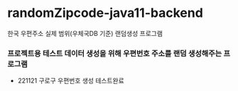 # randomZipcode-java11-backend
한국 우편주소 실제 범위(우체국DB 기준) 랜덤생성 프로그램

### 프로젝트용 테스트 데이터 생성을 위해 우편번호 주소를 랜덤 생성해주는 프로그램

- 221121 구로구 우편번호 생성 테스트완료
